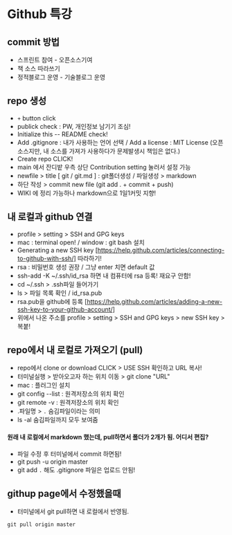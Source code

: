 # Github 특강

## commit 방법

- 스프린트 참여 - 오픈소스기여
- 책 소스 따라쓰기
- 정적블로그 운영 - 기술블로그 운영

## repo 생성
- `+` button click
- publick check : PW, 개인정보 남기기 조심!
- Initialize this -- README check!
- Add .gitignore : 내가 사용하는 언어 선택 / Add a license : MIT License (오픈소스지만, 내 소스를 가져가 사용하다가 문제발생시 책임은 없다.)
- Create repo CLICK!
- main 에서 잔디밭 우측 상단 Contribution setting 눌러서 설정 가능
- newfile > title [ git / git.md ]  : git폴더생성 / 파일생성 > markdown
- 하단 작성 > commit new file (git add . + commit + push)
- WIKI 에 정리 가능하나 markdown으로 1일1커밋 지향!

## 내 로컬과 github 연결
- profile > setting > SSH and GPG keys
- mac : terminal open! / window : git bash 설치
- Generating a new SSH key [https://help.github.com/articles/connecting-to-github-with-ssh/] 따라하기!
- rsa : 비밀번호 생성 권장 / 그냥 enter 치면 default 값
- ssh-add -K ~/.ssh/id_rsa 하면 내 컴퓨터에 rsa 등록! 재요구 안함! 
- cd ~/.ssh > .ssh파일 들어가기
- ls > 파일 목록 확인 / id_rsa.pub
- rsa.pub을 github에 등록 [https://help.github.com/articles/adding-a-new-ssh-key-to-your-github-account/]
- 위에서 나온 주소를 profile > setting > SSH and GPG keys > new SSH key > 복붙!

## repo에서 내 로컬로 가져오기 (pull)
- repo에서 clone or download CLICK > USE SSH 확인하고 URL 복사!
- 터미널실행 > 받아오고자 하는 위치 이동 > git clone "URL"
- mac : 플러그인 설치 
- git config --list : 원격저장소의 위치 확인
- git remote -v : 원격저장소의 위치 확인
- .파일명 > `.` 숨김파일이라는 의미
- ls -al 숨김파일까지 모두 보여줌
#### 원래 내 로컬에서 markdown 했는데, pull하면서 폴더가 2개가 됨. 어디서 편집?
- 파일 수정 후 터미널에서 commit 하면됨!
- git push -u origin master
- git add `.` 해도 .gitignore 파일은 업로드 안됨!

## githup page에서 수정했을때
- 터미널에서 git pull하면 내 로컬에서 반영됨.
```
git pull origin master
```